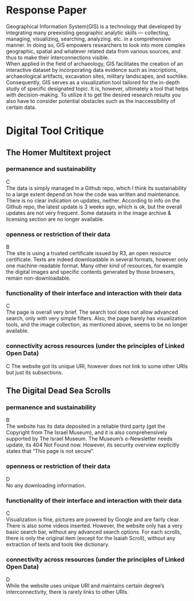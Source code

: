 # Response Paper  
Geographical Information System(GIS) is a technology that developed by integrating many preexisting geographic analytic skills — collecting, managing, visualizing, searching, analyzing. etc. in a comprehensive manner. In doing so, GIS empowers researchers to look into more complex geographic, spatial and whatever related data from various sources, and thus to make their interconnections visible.  
When applied in the field of archaeology, GIS facilitates the creation of an interactive dataset by incorporating data evidence such as inscriptions, archaeological artifacts, excavation sites, military landscapes, and suchlike. Consequently, GIS serves as a visualization tool tailored for the in-depth study of specific designated topic. It is, however, ultimately a tool that helps with decision-making. To utilize it to get the desired research results you also have to consider potential obstacles such as the inaccessibility of certain data.

# Digital Tool Critique
## The Homer Multitext project
### permanence and sustainability
C  
The data is simply managed in a Github repo, which I think its sustainability to a large extent depend on how the code was written and maintenance. There is no clear indication on updates, neither. According to info on the Github repo, the latest update is 3 weeks ago, which is ok, but the overall updates are not very frequent. Some datasets in the image archive & licensing section are no longer available. 
### openness or restriction of their data 
B  
The site is using a trusted certificate issued by R3, an open resource certificate. Texts are indeed downloadable in several formats, however only one machine-readable format. Many other kind of resources, for example the digital images and specific contents generated by those browsers, remain non-downloadable. 
### functionality of their interface and interaction with their data 
C  
The page is overall very brief. The search tool does not allow advanced search, only with very simple filters. Also, the page barely has visualization tools, and the image collection, as mentioned above, seems to be no longer available. 
### connectivity across resources (under the principles of Linked Open Data) 
C
The website got its unique URI, however does not link to some other URIs but just its subsections.

## The Digital Dead Sea Scrolls
### permanence and sustainability 
B  
The website has its data deposited in a reliable third party (get the Copyright from The Israel Museum), and it is also comprehensively supported by The Israel Museum. The Museum’s e-Newsletter needs update, its 404 Not Found now. However, its security overview explicitly states that “This page is not secure”. 
### openness or restriction of their data 
D  
No any downloading information.
### functionality of their interface and interaction with their data 
C  
Visualization is fine, pictures are powered by Google and are fairly clear. There is also some videos inserted.  However, the website only has a very basic search bar, without any advanced search options. For each scrolls, there is only the original item (except for the Isaiah Scroll), without any extraction of texts and tools like dictionary. 
### connectivity across resources (under the principles of Linked Open Data) 
D  
While the website uses unique URI and maintains certain degree’s interconnectivity, there is rarely links to other URIs. 

